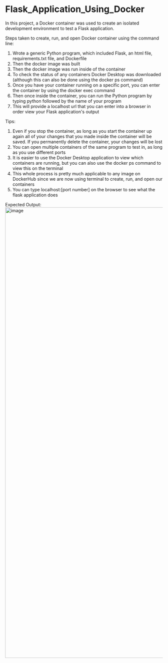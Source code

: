 # Flask_Application_Using_Docker
In this project, a Docker container was used to create an isolated development environment to test a Flask application.

Steps taken to create, run, and open Docker container using the command line:
  1. Wrote a generic Python program, which included Flask, an html file, requirements.txt file, and Dockerfile
  3. Then the docker image was built
  4. Then the docker image was run inside of the container
  5. To check the status of any containers Docker Desktop was downloaded (although this can also be done using the docker ps command)
  6. Once you have your container running on a specific port, you can enter the container by using the docker exec command
  7. Then once inside the container, you can run the Python program by typing python followed by the name of your program
  8. This will provide a localhost url that you can enter into a browser in order view your Flask application's output
  
  Tips:
  1. Even if you stop the container, as long as you start the container up again all of your changes that you made inside the container will be saved. If you permanently delete the container, your changes will be lost
  2. You can open multiple containers of the same program to test in, as long as you use different ports
  3. It is easier to use the Docker Desktop application to view which containers are running, but you can also use the docker ps command to view this on the terminal
  4. This whole process is pretty much applicable to any image on DockerHub since we are now using terminal to create, run, and open our containers
  5. You can type localhost:[port number] on the browser to see what the flask application does

Expected Output:
<img width="1440" alt="image" src="https://user-images.githubusercontent.com/81287555/187007804-0b0e82d6-898a-466f-90d6-7aeeaac36ef8.png">
